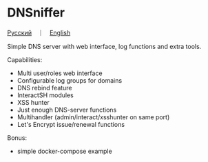 # DNSniffer
[Русский](README_ru.md)　｜　[English](README.md)

Simple DNS server with web interface, log functions and extra tools.

Capabilities:

* Multi user/roles web interface
* Configurable log groups for domains
* DNS rebind feature
* InteractSH modules
* XSS hunter
* Just enough DNS-server functions
* Multihandler (admin/interact/xsshunter on same port)
* Let's Encrypt issue/renewal functions

Bonus:
* simple docker-compose example
